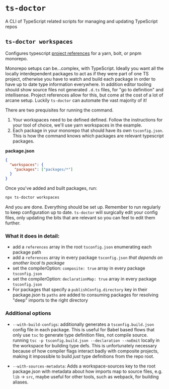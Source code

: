 # `ts-doctor`

A CLI of TypeScript related scripts for managing and updating TypeScript repos

## `ts-doctor workspaces`

Configures typescript [project references](https://www.typescriptlang.org/docs/handbook/project-references.html) for a yarn, bolt, or pnpm monorepo.

Monorepo setups can be...complex, with TypeScript. Ideally you want all the locally
interdependent packages to act as if they were part of one TS project, otherwise you have
to watch and build each package in order to have up to date type information everywhere.
In addition editor tooling should show source files not generated
`.d.ts` files, for "go to definition" and intellisense. Project references allow
for this, but come at the cost of a lot of arcane setup. Luckily `ts-doctor` can automate
the vast majority of it!

There are two prequisites for running the command.

1. Your workspaces need to be defined defined. Follow the instructions for your tool of choice, we'll use yarn workspaces in the example.
2. Each package in your monorepo that should have its own `tsconfig.json`. This is how the command knows which
   packages are relevant typescript packages.

**package.json**

```json
{
  "workspaces": {
    "packages": ["packages/*"]
  }
}
```

Once you've added and built packages, run:

```sh
npx ts-doctor workspaces
```

And you are done. Everything should be set up. Remember to run regularly to keep
configuration up to date. `ts-doctor` will surgically edit your config files, only
updating the bits that are relevant so you can feel to edit them further.

### What it does in detail:

- add a `references` array in the root `tsconfig.json` enumerating each package path
- add a `references` array in every package `tsconfig.json` _that depends on another local ts package_
- set the compilerOption: `composite: true` array in every package `tsconfig.json`
- set the compilerOption: `declarationMap: true` array in every package `tsconfig.json`
- For packages that specify a `publishConfig.directory` key in their package.json ts `paths` are added
  to consuming packages for resolving "deep" imports to the right directory

### Additional options

- `--with-build-configs`: additionally generates a `tsconfig.build.json` config file in each package.
  This is useful for Babel based flows that only use `tsc` to generate type definition files, not compile source.
  running `tsc -p tsconfig.build.json --declaration --noEmit` locally in the workspace
  for building type defs. This is unfortunately necessary because of how compiler flags
  interact badly with composite projects, making it impossible to build _just_ type
  definitions from the repo root.

- `--with-sources-metadata`: Adds a workspace-sources key to the root package.json with
  metadata about how imports map to source files, e.g. `lib` -> `src`, maybe useful for
  other tools, such as webpack, for building aliases.
